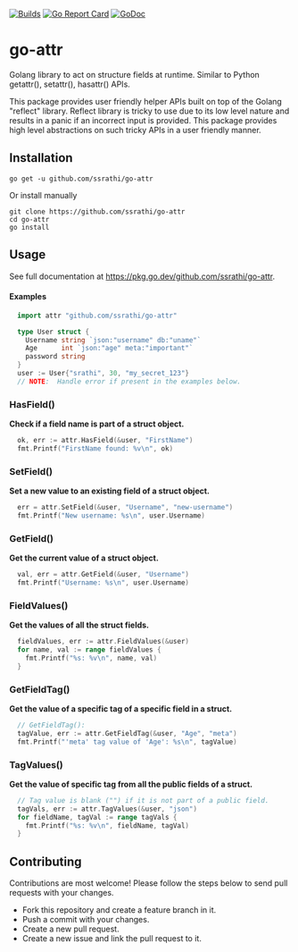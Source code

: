 [![Builds](https://github.com/ssrathi/go-attr/workflows/Build/badge.svg?branch=master)](https://github.com/ssrathi/go-attr/actions?query=branch%3Amaster+workflow%3ABuild)
[![Go Report Card](https://goreportcard.com/badge/github.com/ssrathi/go-attr)](https://goreportcard.com/report/github.com/ssrathi/go-attr)
[![GoDoc](https://godoc.org/github.com/ssrathi/go-attr?status.svg)](https://pkg.go.dev/github.com/ssrathi/go-attr)

# go-attr
Golang library to act on structure fields at runtime. Similar to Python getattr(), setattr(), hasattr() APIs.

This package provides user friendly helper APIs built on top of the Golang "reflect" library. Reflect library is tricky to use due to its low level nature and results in a panic if an incorrect input is provided. This package provides high level abstractions on such tricky APIs in a user friendly manner.

## Installation
```
go get -u github.com/ssrathi/go-attr
```

Or install manually
```
git clone https://github.com/ssrathi/go-attr
cd go-attr
go install
```

## Usage
See full documentation at https://pkg.go.dev/github.com/ssrathi/go-attr.

#### Examples
```go
  import attr "github.com/ssrathi/go-attr"

  type User struct {
    Username string `json:"username" db:"uname"`
    Age      int `json:"age" meta:"important"`
    password string
  }
  user := User{"srathi", 30, "my_secret_123"}
  // NOTE:  Handle error if present in the examples below.
```
### HasField()

**Check if a field name is part of a struct object.**
```go
  ok, err := attr.HasField(&user, "FirstName")
  fmt.Printf("FirstName found: %v\n", ok)
```
### SetField()

**Set a new value to an existing field of a struct object.**
```go
  err = attr.SetField(&user, "Username", "new-username")
  fmt.Printf("New username: %s\n", user.Username)
```
### GetField()

**Get the current value of a struct object.**
```go
  val, err = attr.GetField(&user, "Username")
  fmt.Printf("Username: %s\n", user.Username)
```
### FieldValues()

**Get the values of all the struct fields.**
```go
  fieldValues, err := attr.FieldValues(&user)
  for name, val := range fieldValues {
    fmt.Printf("%s: %v\n", name, val)
  }
```
### GetFieldTag()

**Get the value of a specific tag of a specific field in a struct.**
```go
  // GetFieldTag(): 
  tagValue, err := attr.GetFieldTag(&user, "Age", "meta")
  fmt.Printf("'meta' tag value of 'Age': %s\n", tagValue)
```
### TagValues()

**Get the value of specific tag from all the public fields of a struct.**
```go
  // Tag value is blank ("") if it is not part of a public field.
  tagVals, err := attr.TagValues(&user, "json")
  for fieldName, tagVal := range tagVals {
    fmt.Printf("%s: %v\n", fieldName, tagVal)
  }
```

## Contributing

Contributions are most welcome! Please follow the steps below to send
pull requests with your changes.

* Fork this repository and create a feature branch in it.
* Push a commit with your changes.
* Create a new pull request.
* Create a new issue and link the pull request to it.

